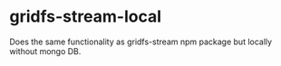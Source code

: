 # gridfs-stream-local
Does the same functionality as gridfs-stream npm package but locally without mongo DB. 
